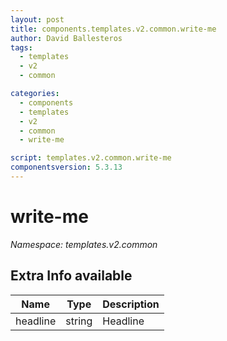 ```yaml
---
layout: post
title: components.templates.v2.common.write-me
author: David Ballesteros
tags:
  - templates
  - v2
  - common

categories:
  - components
  - templates
  - v2
  - common
  - write-me

script: templates.v2.common.write-me
componentsversion: 5.3.13
---
```

# write-me

*Namespace: templates.v2.common*

## Extra Info available

| Name | Type | Description |
| --- | --- | --- |
| headline | string | Headline |